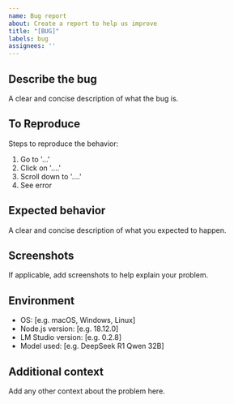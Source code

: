 ```yaml
---
name: Bug report
about: Create a report to help us improve
title: "[BUG]"
labels: bug
assignees: ''
---
```


## Describe the bug
A clear and concise description of what the bug is.

## To Reproduce
Steps to reproduce the behavior:
1. Go to '...'
2. Click on '....'
3. Scroll down to '....'
4. See error

## Expected behavior
A clear and concise description of what you expected to happen.

## Screenshots
If applicable, add screenshots to help explain your problem.

## Environment
- OS: [e.g. macOS, Windows, Linux]
- Node.js version: [e.g. 18.12.0]
- LM Studio version: [e.g. 0.2.8]
- Model used: [e.g. DeepSeek R1 Qwen 32B]

## Additional context
Add any other context about the problem here.
